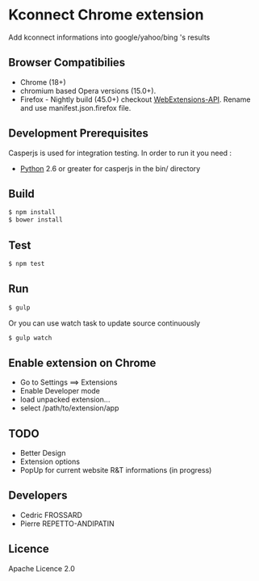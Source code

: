 Kconnect Chrome extension
===============

Add kconnect informations into google/yahoo/bing 's results


Browser Compatibilies
-----
 - Chrome (18+)
 - chromium based Opera versions (15.0+).
 - Firefox - Nightly build (45.0+) checkout [WebExtensions-API](https://developer.mozilla.org/en-US/Add-ons/WebExtensions). Rename and use manifest.json.firefox file.

Development Prerequisites
-----
Casperjs is used for integration testing. In order to run it you need :
 - [Python](https://www.python.org/)  2.6 or greater for casperjs in the bin/ directory

Build
-----

```bash
$ npm install
$ bower install
```

Test
----

```bash
$ npm test
```

Run
---

```bash
$ gulp
```

Or you can use watch task to update source continuously
```bash
$ gulp watch
```

Enable extension on Chrome
-------------

 - Go to Settings ==> Extensions
 - Enable Developer mode
 - load unpacked extension...
 - select /path/to/extension/app

TODO
-----------
 - Better Design
 - Extension options
 - PopUp for current website R&T informations (in progress)

Developers
-----------

 - Cedric FROSSARD
 - Pierre REPETTO-ANDIPATIN

Licence
-------
Apache Licence 2.0
